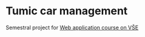 # Tumic car management
Semestral project for [Web application course on VŠE](https://4iz278.github.io/)